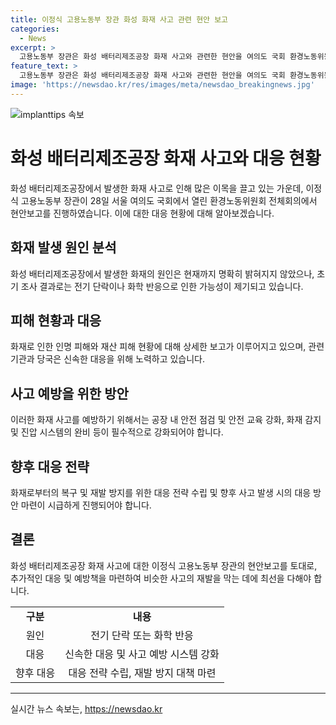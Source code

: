 ```yaml
---
title: 이정식 고용노동부 장관 화성 화재 사고 관련 현안 보고
categories:
  - News
excerpt: >
  고용노동부 장관은 화성 배터리제조공장 화재 사고와 관련한 현안을 여의도 국회 환경노동위원회 전체회의에서 보고하고 있습니다.
feature_text: >
  고용노동부 장관은 화성 배터리제조공장 화재 사고와 관련한 현안을 여의도 국회 환경노동위원회 전체회의에서 보고하고 있습니다.
image: 'https://newsdao.kr/res/images/meta/newsdao_breakingnews.jpg'
---
```


<p><img src="https://newsdao.kr/res/images/meta/newsdao_breakingnews.jpg" alt="implanttips 속보" /></p>

<h1>화성 배터리제조공장 화재 사고와 대응 현황</h1>

<p data-ke-size="size16">화성 배터리제조공장에서 발생한 화재 사고로 인해 많은 이목을 끌고 있는 가운데, 이정식 고용노동부 장관이 28일 서울 여의도 국회에서 열린 환경노동위원회 전체회의에서 현안보고를 진행하였습니다. 이에 대한 대응 현황에 대해 알아보겠습니다.</p>

<h2 data-ke-size="size26">화재 발생 원인 분석</h2>

<p data-ke-size="size16">화성 배터리제조공장에서 발생한 화재의 원인은 현재까지 명확히 밝혀지지 않았으나, 초기 조사 결과로는 전기 단락이나 화학 반응으로 인한 가능성이 제기되고 있습니다.</p>

<h2 data-ke-size="size26">피해 현황과 대응</h2>

<p data-ke-size="size16">화재로 인한 인명 피해와 재산 피해 현황에 대해 상세한 보고가 이루어지고 있으며, 관련 기관과 당국은 신속한 대응을 위해 노력하고 있습니다.</p>

<h2 data-ke-size="size26">사고 예방을 위한 방안</h2>

<p data-ke-size="size16">이러한 화재 사고를 예방하기 위해서는 공장 내 안전 점검 및 안전 교육 강화, 화재 감지 및 진압 시스템의 완비 등이 필수적으로 강화되어야 합니다.</p>

<h2 data-ke-size="size26">향후 대응 전략</h2>

<p data-ke-size="size16">화재로부터의 복구 및 재발 방지를 위한 대응 전략 수립 및 향후 사고 발생 시의 대응 방안 마련이 시급하게 진행되어야 합니다.</p>

<h2 data-ke-size="size26">결론</h2>

<p data-ke-size="size16">화성 배터리제조공장 화재 사고에 대한 이정식 고용노동부 장관의 현안보고를 토대로, 추가적인 대응 및 예방책을 마련하여 비슷한 사고의 재발을 막는 데에 최선을 다해야 합니다.</p>

<table>
  <tr>
    <td style="text-align: center; height: 17px;"><b>구분</b></td>
    <td style="text-align: center; height: 17px;"><b>내용</b></td>
  </tr>
  <tr>
    <td style="text-align: center; height: 17px;">원인</td>
    <td style="text-align: center; height: 17px;">전기 단락 또는 화학 반응</td>
  </tr>
  <tr>
    <td style="text-align: center; height: 17px;">대응</td>
    <td style="text-align: center; height: 17px;">신속한 대응 및 사고 예방 시스템 강화</td>
  </tr>
  <tr>
    <td style="text-align: center; height: 17px;">향후 대응</td>
    <td style="text-align: center; height: 17px;">대응 전략 수립, 재발 방지 대책 마련</td>
  </tr>
</table>

<hr>
실시간 뉴스 속보는, <a href="https://newsdao.kr" rel="dofollow">https://newsdao.kr</a>


